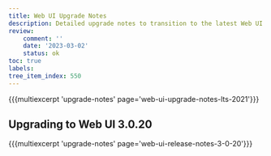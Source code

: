 ```yaml
---
title: Web UI Upgrade Notes
description: Detailed upgrade notes to transition to the latest Web UI version.
review:
    comment: ''
    date: '2023-03-02'
    status: ok
toc: true
labels:
tree_item_index: 550
---
```


{{{multiexcerpt 'upgrade-notes' page='web-ui-upgrade-notes-lts-2021'}}}

## Upgrading to Web UI 3.0.20

{{{multiexcerpt 'upgrade-notes' page='web-ui-release-notes-3-0-20'}}}
